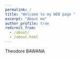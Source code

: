 ```yaml
---
permalink: /
title: "Welcome to my WEB page "
excerpt: "About me"
author_profile: true
redirect_from: 
  - /about/
  - /about.html
---
```


Theodore BAWANA 


